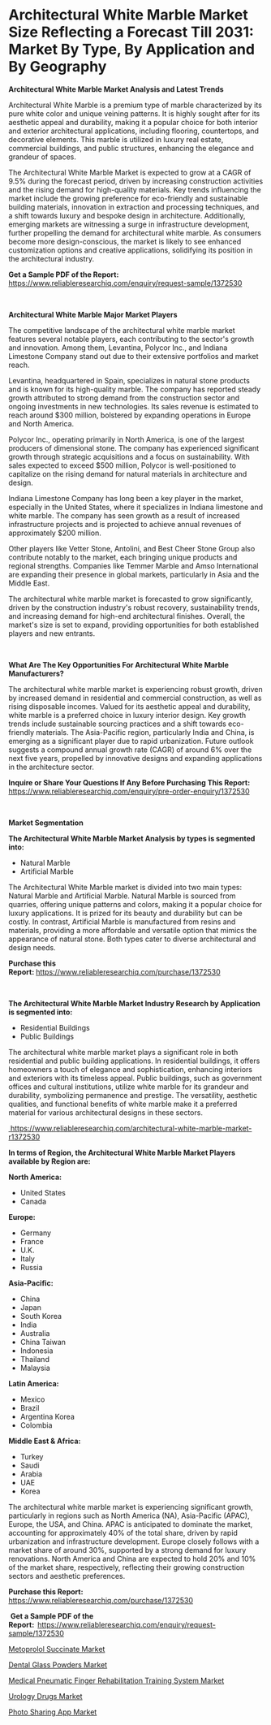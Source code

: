 <p><h1>Architectural White Marble Market Size Reflecting a Forecast Till 2031: Market By Type, By Application and By Geography</h1></p><p><strong>Architectural White Marble Market Analysis and Latest Trends</strong></p>
<p><p>Architectural White Marble is a premium type of marble characterized by its pure white color and unique veining patterns. It is highly sought after for its aesthetic appeal and durability, making it a popular choice for both interior and exterior architectural applications, including flooring, countertops, and decorative elements. This marble is utilized in luxury real estate, commercial buildings, and public structures, enhancing the elegance and grandeur of spaces.</p><p>The Architectural White Marble Market is expected to grow at a CAGR of 9.5% during the forecast period, driven by increasing construction activities and the rising demand for high-quality materials. Key trends influencing the market include the growing preference for eco-friendly and sustainable building materials, innovation in extraction and processing techniques, and a shift towards luxury and bespoke design in architecture. Additionally, emerging markets are witnessing a surge in infrastructure development, further propelling the demand for architectural white marble. As consumers become more design-conscious, the market is likely to see enhanced customization options and creative applications, solidifying its position in the architectural industry.</p></p>
<p><strong>Get a Sample PDF of the Report:&nbsp;</strong> <a href="https://www.reliableresearchiq.com/enquiry/request-sample/1372530?utm_campaign=1141&utm_medium=2&utm_source=Github&utm_content=ia&utm_term=06122024&utm_id=architectural-white-marble">https://www.reliableresearchiq.com/enquiry/request-sample/1372530</a></p>
<p>&nbsp;</p>
<p><strong>Architectural White Marble Major Market Players</strong></p>
<p><p>The competitive landscape of the architectural white marble market features several notable players, each contributing to the sector's growth and innovation. Among them, Levantina, Polycor Inc., and Indiana Limestone Company stand out due to their extensive portfolios and market reach.</p><p>Levantina, headquartered in Spain, specializes in natural stone products and is known for its high-quality marble. The company has reported steady growth attributed to strong demand from the construction sector and ongoing investments in new technologies. Its sales revenue is estimated to reach around $300 million, bolstered by expanding operations in Europe and North America.</p><p>Polycor Inc., operating primarily in North America, is one of the largest producers of dimensional stone. The company has experienced significant growth through strategic acquisitions and a focus on sustainability. With sales expected to exceed $500 million, Polycor is well-positioned to capitalize on the rising demand for natural materials in architecture and design.</p><p>Indiana Limestone Company has long been a key player in the market, especially in the United States, where it specializes in Indiana limestone and white marble. The company has seen growth as a result of increased infrastructure projects and is projected to achieve annual revenues of approximately $200 million.</p><p>Other players like Vetter Stone, Antolini, and Best Cheer Stone Group also contribute notably to the market, each bringing unique products and regional strengths. Companies like Temmer Marble and Amso International are expanding their presence in global markets, particularly in Asia and the Middle East.</p><p>The architectural white marble market is forecasted to grow significantly, driven by the construction industry's robust recovery, sustainability trends, and increasing demand for high-end architectural finishes. Overall, the market's size is set to expand, providing opportunities for both established players and new entrants.</p></p>
<p>&nbsp;</p>
<p><strong>What Are The Key Opportunities For Architectural White Marble Manufacturers?</strong></p>
<p><p>The architectural white marble market is experiencing robust growth, driven by increased demand in residential and commercial construction, as well as rising disposable incomes. Valued for its aesthetic appeal and durability, white marble is a preferred choice in luxury interior design. Key growth trends include sustainable sourcing practices and a shift towards eco-friendly materials. The Asia-Pacific region, particularly India and China, is emerging as a significant player due to rapid urbanization. Future outlook suggests a compound annual growth rate (CAGR) of around 6% over the next five years, propelled by innovative designs and expanding applications in the architecture sector.</p></p>
<p><strong>Inquire or Share Your Questions If Any Before Purchasing This Report:</strong> <a href="https://www.reliableresearchiq.com/enquiry/pre-order-enquiry/1372530?utm_campaign=1141&utm_medium=2&utm_source=Github&utm_content=ia&utm_term=06122024&utm_id=architectural-white-marble">https://www.reliableresearchiq.com/enquiry/pre-order-enquiry/1372530</a></p>
<p>&nbsp;</p>
<p><strong>Market Segmentation</strong></p>
<p><strong>The Architectural White Marble Market Analysis by types is segmented into:</strong></p>
<p><ul><li>Natural Marble</li><li>Artificial Marble</li></ul></p>
<p><p>The Architectural White Marble market is divided into two main types: Natural Marble and Artificial Marble. Natural Marble is sourced from quarries, offering unique patterns and colors, making it a popular choice for luxury applications. It is prized for its beauty and durability but can be costly. In contrast, Artificial Marble is manufactured from resins and materials, providing a more affordable and versatile option that mimics the appearance of natural stone. Both types cater to diverse architectural and design needs.</p></p>
<p><strong>Purchase this Report:&nbsp;</strong><a href="https://www.reliableresearchiq.com/purchase/1372530?utm_campaign=1141&utm_medium=2&utm_source=Github&utm_content=ia&utm_term=06122024&utm_id=architectural-white-marble">https://www.reliableresearchiq.com/purchase/1372530</a></p>
<p>&nbsp;</p>
<p><strong>The Architectural White Marble Market Industry Research by Application is segmented into:</strong></p>
<p><ul><li>Residential Buildings</li><li>Public Buildings</li></ul></p>
<p><p>The architectural white marble market plays a significant role in both residential and public building applications. In residential buildings, it offers homeowners a touch of elegance and sophistication, enhancing interiors and exteriors with its timeless appeal. Public buildings, such as government offices and cultural institutions, utilize white marble for its grandeur and durability, symbolizing permanence and prestige. The versatility, aesthetic qualities, and functional benefits of white marble make it a preferred material for various architectural designs in these sectors.</p></p>
<p><a href="https://www.reliableresearchiq.com/architectural-white-marble-market-r1372530?utm_campaign=1141&utm_medium=2&utm_source=Github&utm_content=ia&utm_term=06122024&utm_id=architectural-white-marble">&nbsp;https://www.reliableresearchiq.com/architectural-white-marble-market-r1372530</a></p>
<p><strong>In terms of Region, the Architectural White Marble Market Players available by Region are:</strong></p>
<p>
    <p> <strong> North America: </strong>
        <ul>
            <li>United States</li>
            <li>Canada</li>
        </ul>
        </p> 
    <p> <strong> Europe: </strong>
        <ul>
            <li>Germany</li>
            <li>France</li>
            <li>U.K.</li>
            <li>Italy</li>
            <li>Russia</li>
        </ul>
        </p> 
    <p> <strong> Asia-Pacific: </strong>
        <ul>
            <li>China</li>
            <li>Japan</li>
            <li>South Korea</li>
            <li>India</li>
            <li>Australia</li>
            <li>China Taiwan</li>
            <li>Indonesia</li>
            <li>Thailand</li>
            <li>Malaysia</li>
        </ul>
        </p> 
    <p> <strong> Latin America: </strong>
        <ul>
            <li>Mexico</li>
            <li>Brazil</li>
            <li>Argentina Korea</li>
            <li>Colombia</li>
        </ul>
        </p> 
    <p> <strong> Middle East & Africa: </strong>
        <ul>
            <li>Turkey</li>
            <li>Saudi</li>
            <li>Arabia</li>
            <li>UAE</li>
            <li>Korea</li>
        </ul>
    </p>
    </p>
<p><p>The architectural white marble market is experiencing significant growth, particularly in regions such as North America (NA), Asia-Pacific (APAC), Europe, the USA, and China. APAC is anticipated to dominate the market, accounting for approximately 40% of the total share, driven by rapid urbanization and infrastructure development. Europe closely follows with a market share of around 30%, supported by a strong demand for luxury renovations. North America and China are expected to hold 20% and 10% of the market share, respectively, reflecting their growing construction sectors and aesthetic preferences.</p></p>
<p><strong>Purchase this Report: </strong><a href="https://www.reliableresearchiq.com/purchase/1372530?utm_campaign=1141&utm_medium=2&utm_source=Github&utm_content=ia&utm_term=06122024&utm_id=architectural-white-marble">https://www.reliableresearchiq.com/purchase/1372530</a></p>
<p>&nbsp;<strong>Get a Sample PDF of the Report:&nbsp;&nbsp;</strong><a href="https://www.reliableresearchiq.com/enquiry/request-sample/1372530?utm_campaign=1141&utm_medium=2&utm_source=Github&utm_content=ia&utm_term=06122024&utm_id=architectural-white-marble">https://www.reliableresearchiq.com/enquiry/request-sample/1372530</a></p>
<p><strong></strong></p>
<p><p><a href="https://www.linkedin.com/pulse/projected-revenue-growth-metoprolol-succinate-market-139-cagr-alm0e?utm_campaign=1141&utm_medium=2&utm_source=Github&utm_content=ia&utm_term=06122024&utm_id=architectural-white-marble">Metoprolol Succinate Market</a></p><p><a href="https://github.com/skerretflossie9297/Market-Research-Report-List-1/blob/main/dental-glass-powders-market.md?utm_campaign=1141&utm_medium=2&utm_source=Github&utm_content=ia&utm_term=06122024&utm_id=architectural-white-marble">Dental Glass Powders Market</a></p><p><a href="https://issuu.com/reportprime-2/docs/medical-pneumatic-finger-rehabilitation-training-s?utm_campaign=1141&utm_medium=2&utm_source=Github&utm_content=ia&utm_term=06122024&utm_id=architectural-white-marble">Medical Pneumatic Finger Rehabilitation Training System Market</a></p><p><a href="https://www.linkedin.com/pulse/urology-drugs-market-velocity-148-cagr-trajectory-2024-2031-h2afe?utm_campaign=1141&utm_medium=2&utm_source=Github&utm_content=ia&utm_term=06122024&utm_id=architectural-white-marble">Urology Drugs Market</a></p><p><a href="https://issuu.com/reportprime-2/docs/photo-sharing-app-market-size-2030.pptx?utm_campaign=1141&utm_medium=2&utm_source=Github&utm_content=ia&utm_term=06122024&utm_id=architectural-white-marble">Photo Sharing App Market</a></p></p>